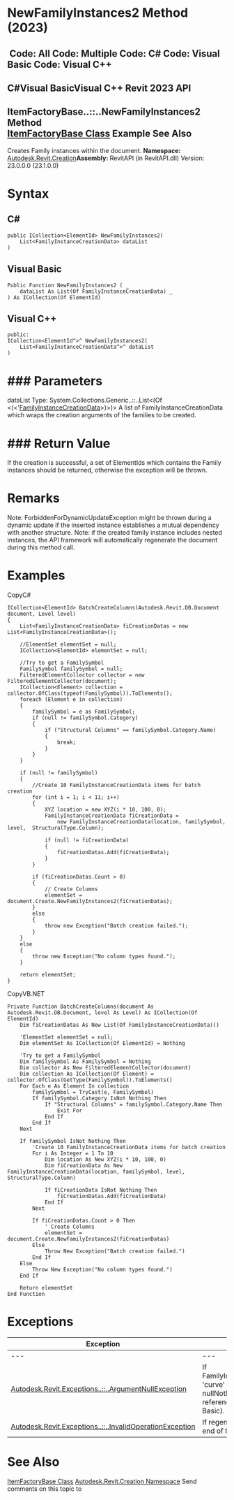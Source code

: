 # NewFamilyInstances2 Method (2023)

﻿
 Code: All Code: Multiple Code: C# Code: Visual Basic Code: Visual C++   
---  
C#Visual BasicVisual C++
Revit 2023 API  
---  
ItemFactoryBase..::..NewFamilyInstances2 Method   
[ItemFactoryBase Class](cba2c84a-22c0-e6e7-a99c-67656901853a.md "ItemFactoryBase Class") Example See Also  
---  
Creates Family instances within the document.
**Namespace:** [Autodesk.Revit.Creation](ded320da-058a-4edd-0418-0582389559a7.md "Autodesk.Revit.Creation Namespace")**Assembly:** RevitAPI (in RevitAPI.dll) Version: 23.0.0.0 (23.1.0.0)
# Syntax
C#  
---  
```text
public ICollection<ElementId> NewFamilyInstances2(
	List<FamilyInstanceCreationData> dataList
)
```
  
Visual Basic  
---  
```text
Public Function NewFamilyInstances2 ( _
	dataList As List(Of FamilyInstanceCreationData) _
) As ICollection(Of ElementId)
```
  
Visual C++  
---  
```text
public:
ICollection<ElementId^>^ NewFamilyInstances2(
	List<FamilyInstanceCreationData^>^ dataList
)
```
  
# ### Parameters
dataList
    Type: System.Collections.Generic..::..List<(Of <(<'[FamilyInstanceCreationData](bcd1f300-616b-5a36-9909-5273f99d78c8.md "FamilyInstanceCreationData Class")>)>)> A list of FamilyInstanceCreationData which wraps the creation arguments of the families to be created. 
# ### Return Value
If the creation is successful, a set of ElementIds which contains the Family instances should be returned, otherwise the exception will be thrown. 
# Remarks
Note: ForbiddenForDynamicUpdateException might be thrown during a dynamic update if the inserted instance establishes a mutual dependency with another structure.
Note: if the created family instance includes nested instances, the API framework will automatically regenerate the document during this method call.
# Examples
CopyC#
```text
ICollection<ElementId> BatchCreateColumns(Autodesk.Revit.DB.Document document, Level level)
{
    List<FamilyInstanceCreationData> fiCreationDatas = new List<FamilyInstanceCreationData>();

    //ElementSet elementSet = null;
    ICollection<ElementId> elementSet = null;

    //Try to get a FamilySymbol
    FamilySymbol familySymbol = null;
    FilteredElementCollector collector = new FilteredElementCollector(document);
    ICollection<Element> collection = collector.OfClass(typeof(FamilySymbol)).ToElements();
    foreach (Element e in collection)
    {
        familySymbol = e as FamilySymbol;
        if (null != familySymbol.Category)
        {
            if ("Structural Columns" == familySymbol.Category.Name)
            {
                break;
            }
        }
    }

    if (null != familySymbol)
    {
        //Create 10 FamilyInstanceCreationData items for batch creation 
        for (int i = 1; i < 11; i++)
        {
            XYZ location = new XYZ(i * 10, 100, 0);
            FamilyInstanceCreationData fiCreationData =
                new FamilyInstanceCreationData(location, familySymbol, level,  StructuralType.Column);

            if (null != fiCreationData)
            {
                fiCreationDatas.Add(fiCreationData);
            }
        }

        if (fiCreationDatas.Count > 0)
        {
            // Create Columns
            elementSet = document.Create.NewFamilyInstances2(fiCreationDatas);
        }
        else
        {
            throw new Exception("Batch creation failed.");
        }
    }
    else
    {
        throw new Exception("No column types found.");
    }

    return elementSet;
}
```

CopyVB.NET
```text
Private Function BatchCreateColumns(document As Autodesk.Revit.DB.Document, level As Level) As ICollection(Of ElementId)
    Dim fiCreationDatas As New List(Of FamilyInstanceCreationData)()

    'ElementSet elementSet = null;
    Dim elementSet As ICollection(Of ElementId) = Nothing

    'Try to get a FamilySymbol
    Dim familySymbol As FamilySymbol = Nothing
    Dim collector As New FilteredElementCollector(document)
    Dim collection As ICollection(Of Element) = collector.OfClass(GetType(FamilySymbol)).ToElements()
    For Each e As Element In collection
        familySymbol = TryCast(e, FamilySymbol)
        If familySymbol.Category IsNot Nothing Then
            If "Structural Columns" = familySymbol.Category.Name Then
                Exit For
            End If
        End If
    Next

    If familySymbol IsNot Nothing Then
        'Create 10 FamilyInstanceCreationData items for batch creation 
        For i As Integer = 1 To 10
            Dim location As New XYZ(i * 10, 100, 0)
            Dim fiCreationData As New FamilyInstanceCreationData(location, familySymbol, level, StructuralType.Column)

            If fiCreationData IsNot Nothing Then
                fiCreationDatas.Add(fiCreationData)
            End If
        Next

        If fiCreationDatas.Count > 0 Then
            ' Create Columns
            elementSet = document.Create.NewFamilyInstances2(fiCreationDatas)
        Else
            Throw New Exception("Batch creation failed.")
        End If
    Else
        Throw New Exception("No column types found.")
    End If

    Return elementSet
End Function
```

# Exceptions
| Exception | Condition |
| --- | --- |
| --- | --- |
| [Autodesk.Revit.Exceptions..::..ArgumentNullException](631e1424-60f4-929b-4e52-dda9dcd26316.md "ArgumentNullException Class") | If FamilyInstanceCreationData's 'curve' or 'symbol' member is nullNothingnullptra null reference (Nothing in Visual Basic). |
| [Autodesk.Revit.Exceptions..::..InvalidOperationException](9e715f03-3884-e539-4dd6-8d7545733adc.md "InvalidOperationException Class") | If regeneration fails at the end of the batch creation. |

# See Also
[ItemFactoryBase Class](cba2c84a-22c0-e6e7-a99c-67656901853a.md "ItemFactoryBase Class")
[Autodesk.Revit.Creation Namespace](ded320da-058a-4edd-0418-0582389559a7.md "Autodesk.Revit.Creation Namespace")
Send comments on this topic to 